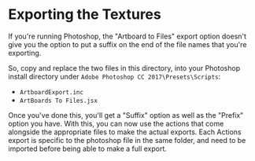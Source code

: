 # Exporting the Textures
If you're running Photoshop, the "Artboard to Files" export option doesn't give you the option to put a suffix on the end of the file names that you're exporting. 

So, copy and replace the two files in this directory, into your Photoshop install directory under `Adobe Photoshop CC 2017\Presets\Scripts`:
- `ArtboardExport.inc`
- `ArtBoards To Files.jsx`

Once you've done this, you'll get a "Suffix" option as well as the "Prefix" option you have. With this, you can now use the actions that come alongside the appropriate files to make the actual exports. Each Actions export is specific to the photoshop file in the same folder, and need to be imported before being able to make a full export.
